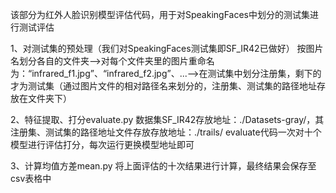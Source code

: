 该部分为红外人脸识别模型评估代码，用于对SpeakingFaces中划分的测试集进行测试评估

1、对测试集的预处理（我们对SpeakingFaces测试集即SF_IR42已做好）
按图片名划分各自的文件夹-->对每个文件夹里的图片重命名为：“infrared_f1.jpg”、“infrared_f2.jpg”、...-->在测试集中划分注册集，剩下的才为测试集（通过图片文件的相对路径名来划分的，注册集、测试集的路径地址存放在文件夹下）

2、特征提取、打分evaluate.py
数据集SF_IR42存放地址：./Datasets-gray/，其注册集、测试集的路径地址文件存放存放地址：./trails/
evaluate代码一次对十个模型进行评估打分，每次运行更换模型地址即可

3、计算均值方差mean.py
将上面评估的十次结果进行计算，最终结果会保存至csv表格中




